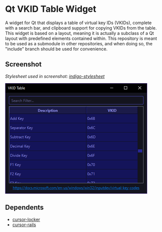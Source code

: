 # Qt VKID Table Widget
A widget for Qt that displays a table of virtual key IDs (VKIDs), complete with a search bar, and clipboard support for copying VKIDs from the table. This widget is based on a layout, meaning it is actually a subclass of a Qt layout with predefined elements contained within. This repository is meant to be used as a submodule in other repositories, and when doing so, the "include" branch should be used for convenience.

## Screenshot
_Stylesheet used in screenshot: [indigo-stylesheet](https://github.com/PsychedelicShayna/indigo-stylesheet/)_

![](demo.png)



## Dependents
- [cursor-locker](https://github.com/PsychedelicShayna/cursor-locker)
- [cursor-rails](https://github.com/PsychedelicShayna/cursor-rails)
